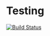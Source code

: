# Testing 

[![Build Status](https://travis-ci.org/aghinis/testing.svg?branch=master)](https://travis-ci.org/aghinis/testing)
